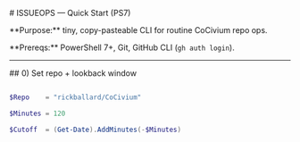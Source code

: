 \# ISSUEOPS — Quick Start (PS7)



\*\*Purpose:\*\* tiny, copy-pasteable CLI for routine CoCivium repo ops.  

\*\*Prereqs:\*\* PowerShell 7+, Git, GitHub CLI (`gh auth login`).



---



\## 0) Set repo + lookback window

```powershell

$Repo    = "rickballard/CoCivium"

$Minutes = 120

$Cutoff  = (Get-Date).AddMinutes(-$Minutes)





